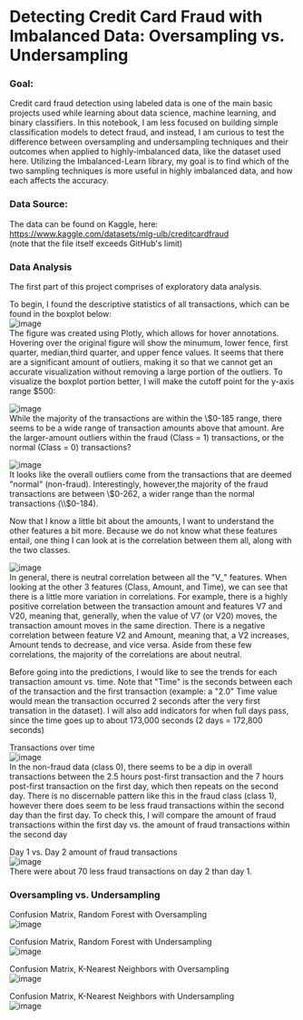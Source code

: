 # Detecting Credit Card Fraud with Imbalanced Data: Oversampling vs. Undersampling

### Goal: 
Credit card fraud detection using labeled data is one of the main basic projects used while learning about data science, machine learning, and binary classifiers. In this notebook, I am less focused on building simple classification models to detect fraud, and instead, I am curious to test the difference between oversampling and undersampling techniques and their outcomes when applied to highly-imbalanced data, like the dataset used here. Utilizing the Imbalanced-Learn library, my goal is to find which of the two sampling techniques is more useful in highly imbalanced data, and how each affects the accuracy.
### Data Source: 
The data can be found on Kaggle, here: https://www.kaggle.com/datasets/mlg-ulb/creditcardfraud <br> 
(note that the file itself exceeds GitHub's limit) <br> 

### Data Analysis
The first part of this project comprises of exploratory data analysis. 

To begin, I found the descriptive statistics of all transactions, which can be found in the boxplot below: <br>
![image](https://github.com/nisha-kaushal/Credit-Card-Fraud-Imbalance/assets/100887571/d6513100-c3d4-4101-843c-3391c37ca06a) <br>
The figure was created using Plotly, which allows for hover annotations. Hovering over the original figure will show the minumum, lower fence, first quarter, median,third quarter, and upper fence values. It seems that there are a significant amount of outliers, making it so that we cannot get an accurate visualization without removing a large portion of the outliers. To visualize the boxplot portion better, I will make the cutoff point for the y-axis range $500:

![image](https://github.com/nisha-kaushal/Credit-Card-Fraud-Imbalance/assets/100887571/7384804e-05b5-4fa6-b31b-e291f50b6c5a) <br>
While the majority of the transactions are within the \\$0-185 range, there seems to be a wide range of transaction amounts above that amount. Are the larger-amount outliers within the fraud (Class = 1) transactions, or the normal (Class = 0) transactions?

![image](https://github.com/nisha-kaushal/Credit-Card-Fraud-Imbalance/assets/100887571/01619f2f-1c62-420f-9581-1f6912d98b26) <br>
It looks like the overall outliers come from the transactions that are deemed "normal" (non-fraud). Interestingly, however,the majority of the fraud transactions are between \\$0-262, a wider range than the normal transactions (\\$0-184). 

Now that I know a little bit about the amounts, I want to understand the other features a bit more. Because we do not know what these features entail, one thing I can look at is the correlation between them all, along with the two classes. 


![image](https://github.com/nisha-kaushal/Credit-Card-Fraud-Imbalance/assets/100887571/1cc8550f-6c1e-406b-b1ec-9db198091f80) <br>
In general, there is neutral correlation between all the "V_" features. When looking at the other 3 features (Class, Amount, and Time), we can see that there is a little more variation in correlations. For example, there is a highly positive correlation between the transaction amount and features V7 and V20, meaning that, generally, when the value of V7 (or V20) moves, the transaction amount moves in the same direction. There is a negative correlation between feature V2 and Amount, meaning that, a V2 increases, Amount tends to decrease, and vice versa. Aside from these few correlations, the majority of the correlations are about neutral.

Before going into the predictions, I would like to see the trends for each transaction amount vs. time. Note that "Time" is the seconds between each of the transaction and the first transaction (example: a "2.0" Time value would mean the transaction occurred 2 seconds after the very first transation in the dataset). I will also add indicators for when full days pass, since the time goes up to about 173,000 seconds (2 days = 172,800 seconds)

Transactions over time <br>
![image](https://github.com/nisha-kaushal/Credit-Card-Fraud-Imbalance/assets/100887571/c1d32239-ecf4-4330-a824-768aa41b66b9) <br>
In the non-fraud data (class 0), there seems to be a dip in overall transactions between the 2.5 hours post-first transaction and the 7 hours post-first transaction on the first day, which then repeats on the second day. There is no discernable pattern like this in the fraud class (class 1), however there does seem to be less fraud transactions within the second day than the first day. To check this, I will compare the amount of fraud transactions within the first day vs. the amount of fraud transactions within the second day


Day 1 vs. Day 2 amount of fraud transactions <br> 
![image](https://github.com/nisha-kaushal/Credit-Card-Fraud-Imbalance/assets/100887571/66e613eb-f48b-4b02-8cdb-c3526fbb9a2c) <br>
There were about 70 less fraud transactions on day 2 than day 1. 

### Oversampling vs. Undersampling

Confusion Matrix, Random Forest with Oversampling <br>
![image](https://github.com/nisha-kaushal/Credit-Card-Fraud-Imbalance/assets/100887571/0260119c-9719-434a-a2e1-9636cddf7e35)

Confusion Matrix, Random Forest with Undersampling <br>
![image](https://github.com/nisha-kaushal/Credit-Card-Fraud-Imbalance/assets/100887571/d3e6e239-4aa8-4d97-85ad-3d29669c00f3)


Confusion Matrix, K-Nearest Neighbors with Oversampling <br>
![image](https://github.com/nisha-kaushal/Credit-Card-Fraud-Imbalance/assets/100887571/21cf9ef9-c152-4c6a-8b4a-15da7fbb71c3)

Confusion Matrix, K-Nearest Neighbors with Undersampling <br> 
![image](https://github.com/nisha-kaushal/Credit-Card-Fraud-Imbalance/assets/100887571/2605536a-a163-41ee-9d64-fd9e1c6653bf)





